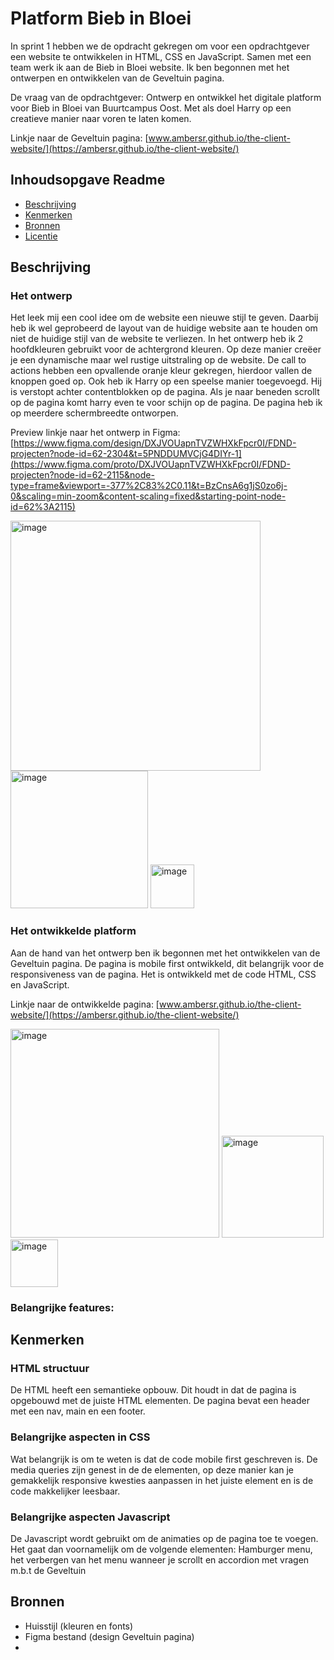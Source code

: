 # Platform Bieb in Bloei

In sprint 1 hebben we de opdracht gekregen om voor een opdrachtgever een website te ontwikkelen in HTML, CSS en JavaScript. Samen met een team werk ik aan de Bieb in Bloei website. Ik ben begonnen met het ontwerpen en ontwikkelen van de Geveltuin pagina.

De vraag van de opdrachtgever: Ontwerp en ontwikkel het digitale platform voor Bieb in Bloei van Buurtcampus Oost. Met als doel Harry op een creatieve manier naar voren te laten komen.

Linkje naar de Geveltuin pagina: [www.ambersr.github.io/the-client-website/](https://ambersr.github.io/the-client-website/)

## Inhoudsopgave Readme

  * [Beschrijving](#beschrijving)
  * [Kenmerken](#kenmerken)
  * [Bronnen](#bronnen)
  * [Licentie](#licentie)

## Beschrijving
### Het ontwerp
Het leek mij een cool idee om de website een nieuwe stijl te geven. Daarbij heb ik wel geprobeerd de layout van de huidige website aan te houden om niet de huidige stijl van de website te verliezen. In het ontwerp heb ik 2 hoofdkleuren gebruikt voor de achtergrond kleuren. Op deze manier creëer je een dynamische maar wel rustige uitstraling op de website. De call to actions hebben een opvallende oranje kleur gekregen, hierdoor vallen de knoppen goed op. Ook heb ik Harry op een speelse manier toegevoegd. Hij is verstopt achter contentblokken op de pagina. Als je naar beneden scrollt op de pagina komt harry even te voor schijn op de pagina. De pagina heb ik op meerdere schermbreedte ontworpen. 

Preview linkje naar het ontwerp in Figma: [https://www.figma.com/design/DXJVOUapnTVZWHXkFpcr0I/FDND-projecten?node-id=62-2304&t=5PNDDUMVCjG4DIYr-1](https://www.figma.com/proto/DXJVOUapnTVZWHXkFpcr0I/FDND-projecten?node-id=62-2115&node-type=frame&viewport=-377%2C83%2C0.11&t=BzCnsA6g1jS0zo6j-0&scaling=min-zoom&content-scaling=fixed&starting-point-node-id=62%3A2115)

<img width="400" alt="image" src="https://github.com/user-attachments/assets/2292a856-731a-4038-8cfb-1462f9789a35"> <img width="220" alt="image" src="https://github.com/user-attachments/assets/e25fb555-6b52-4c55-930b-8e25c117a3ae"> <img width="70" alt="image" src="https://github.com/user-attachments/assets/6a2ab6e2-fc11-4b98-b260-c26932ae5e43">

### Het ontwikkelde platform
Aan de hand van het ontwerp ben ik begonnen met het ontwikkelen van de Geveltuin pagina. De pagina is mobile first ontwikkeld, dit belangrijk voor de responsiveness van de pagina. Het is ontwikkeld met de code HTML, CSS en JavaScript. 

Linkje naar de ontwikkelde pagina: [www.ambersr.github.io/the-client-website/](https://ambersr.github.io/the-client-website/)

<img width="334" alt="image" src="https://github.com/user-attachments/assets/5dbb3f70-3067-4291-a438-aa50f9de1593">
<img width="163" alt="image" src="https://github.com/user-attachments/assets/3ac1c485-5532-4db7-bbe2-90af91f58512">
<img width="76" alt="image" src="https://github.com/user-attachments/assets/a5dd67dc-45b6-4cc6-86bd-72c84a905bc0">

### Belangrijke features:


## Kenmerken
### HTML structuur
De HTML heeft een semantieke opbouw. Dit houdt in dat de pagina is opgebouwd met de juiste HTML elementen. De pagina bevat een header met een nav, main en een footer. 

### Belangrijke aspecten in CSS
Wat belangrijk is om te weten is dat de code mobile first geschreven is. De media queries zijn genest in de de elementen, op deze manier kan je gemakkelijk responsive kwesties aanpassen in het juiste element en is de code makkelijker leesbaar. 

### Belangrijke aspecten Javascript
De Javascript wordt gebruikt om de animaties op de pagina toe te voegen. Het gaat dan voornamelijk om de volgende elementen: Hamburger menu, het verbergen van het menu wanneer je scrollt en accordion met vragen m.b.t de Geveltuin

## Bronnen
- Huisstijl (kleuren en fonts) 
- Figma bestand (design Geveltuin pagina)
- 
